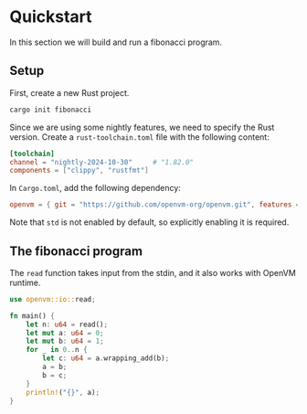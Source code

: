 # Quickstart

In this section we will build and run a fibonacci program.

## Setup

First, create a new Rust project.

```bash
cargo init fibonacci
```

Since we are using some nightly features, we need to specify the Rust version. Create a `rust-toolchain.toml` file with the following content:

```toml
[toolchain]
channel = "nightly-2024-10-30"     # "1.82.0"
components = ["clippy", "rustfmt"]
```

In `Cargo.toml`, add the following dependency:

```toml
openvm = { git = "https://github.com/openvm-org/openvm.git", features = ["std"] }
```

Note that `std` is not enabled by default, so explicitly enabling it is required.

## The fibonacci program

The `read` function takes input from the stdin, and it also works with OpenVM runtime.
```rust
use openvm::io::read;

fn main() {
    let n: u64 = read();
    let mut a: u64 = 0;
    let mut b: u64 = 1;
    for _ in 0..n {
        let c: u64 = a.wrapping_add(b);
        a = b;
        b = c;
    }
    println!("{}", a);
}
```
